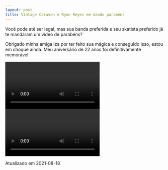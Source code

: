 ```yaml
---
layout: post
title: Vintage Caravan e Ryan Reyes me dando parabéns
---
```


Você pode até ser legal, mas sua banda preferida e seu skatista preferido já te mandaram um vídeo de parabéns?

Obrigado minha amiga Iza por ter feito sua mágica e conseguido isso, estou em choque ainda.
Meu aniversário de 22 anos foi definitivamente memorável.

<div class="bipartido">
<video  class="parte w50 mw100" controls preload="auto">
	<source src="/images/blog/ryrey_happy_birthday.mp4" type="video/mp4">
</video>

<video  class="parte w50 mw100" controls preload="auto">
	<source src="/images/blog/vintage_caravan_happy_birthday.mp4" type="video/mp4">
</video>
</div>

Atualizado em 2021-08-18
